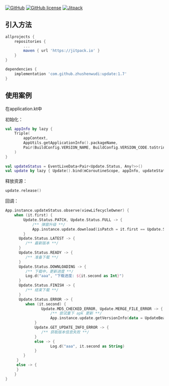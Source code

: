 [![GitHub](https://img.shields.io/badge/GitHub-update-blue.svg)]()
[![GitHub license](https://img.shields.io/github/license/zhushenwudi/update.svg)](https://github.com/zhushenwudi/update/blob/master/LICENCE)
[![Jitpack](https://img.shields.io/badge/update-1.7-brightgreen)]()

## 引入方法


```groovy
allprojects {
	repositories {
		...
		maven { url 'https://jitpack.io' }
	}
}
```

```groovy
dependencies {
    implementation 'com.github.zhushenwudi:update:1.7'
}
```


## 使用案例

在application.kt中

初始化：

```kotlin
val appInfo by lazy {
	Triple(
		appContext,
		AppUtils.getApplicationInfo().packageName,
		Pair(BuildConfig.VERSION_NAME, BuildConfig.VERSION_CODE.toString())
	)
}
	
val updateStatus = EventLiveData<Pair<Update.Status, Any?>>()
val update by lazy { Update().bind(mCoroutineScope, appInfo, updateStatus) }
```
	
释放资源：

```kotlin
update.release()
```
	
回调：

```kotlin
App.instance.updateStatus.observe(viewLifecycleOwner) {
	when (it.first) {
		Update.Status.PATCH, Update.Status.FULL -> {
			/** 弹窗升级 **/
			App.instance.update.download(isPatch = it.first == Update.Status.PATCH, autoInstall = false)
		}
      Update.Status.LATEST -> {
         /** 最新版本 **/
      }
      Update.Status.READY -> {
         /** 准备下载 **/
      }
      Update.Status.DOWNLOADING -> {
         /** 下载中，更新进度 **/
         Log.d("aaa", "下载进度: ${it.second as Int}")
      }
      Update.Status.FINISH -> {
         /** 结束下载 **/
      }
      Update.Status.ERROR -> {
         when (it.second) {
         		Update.MD5_CHECKED_ERROR, Update.MERGE_FILE_ERROR -> {
         			/** 尝试重下 apk 更新 **/
         			App.instance.update.getVersionInfo(data = UpdateBean(), isManual = false, autoInstall = true)
             }
             Update.GET_UPDATE_INFO_ERROR -> {
                /** 获取版本信息失败 **/
             }
             else -> {
             		Log.d("aaa", it.second as String)
             }
        }
     }
     else -> {
     }
	}
}
```
